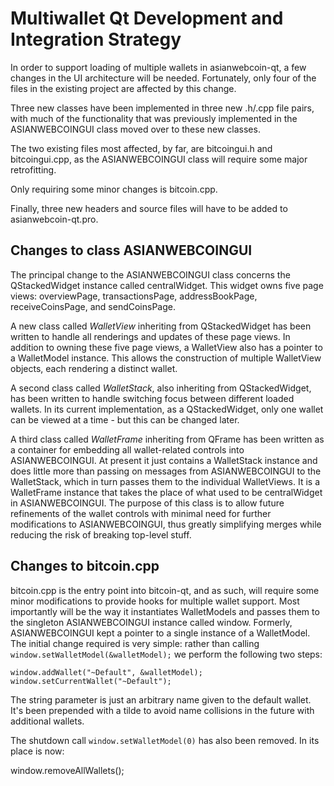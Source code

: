 Multiwallet Qt Development and Integration Strategy
===================================================

In order to support loading of multiple wallets in asianwebcoin-qt, a few changes in the UI architecture will be needed.
Fortunately, only four of the files in the existing project are affected by this change.

Three new classes have been implemented in three new .h/.cpp file pairs, with much of the functionality that was previously
implemented in the ASIANWEBCOINGUI class moved over to these new classes.

The two existing files most affected, by far, are bitcoingui.h and bitcoingui.cpp, as the ASIANWEBCOINGUI class will require
some major retrofitting.

Only requiring some minor changes is bitcoin.cpp.

Finally, three new headers and source files will have to be added to asianwebcoin-qt.pro.

Changes to class ASIANWEBCOINGUI
---------------------------
The principal change to the ASIANWEBCOINGUI class concerns the QStackedWidget instance called centralWidget.
This widget owns five page views: overviewPage, transactionsPage, addressBookPage, receiveCoinsPage, and sendCoinsPage.

A new class called *WalletView* inheriting from QStackedWidget has been written to handle all renderings and updates of
these page views. In addition to owning these five page views, a WalletView also has a pointer to a WalletModel instance.
This allows the construction of multiple WalletView objects, each rendering a distinct wallet.

A second class called *WalletStack*, also inheriting from QStackedWidget, has been written to handle switching focus between
different loaded wallets. In its current implementation, as a QStackedWidget, only one wallet can be viewed at a time -
but this can be changed later.

A third class called *WalletFrame* inheriting from QFrame has been written as a container for embedding all wallet-related
controls into ASIANWEBCOINGUI. At present it just contains a WalletStack instance and does little more than passing on messages
from ASIANWEBCOINGUI to the WalletStack, which in turn passes them to the individual WalletViews. It is a WalletFrame instance
that takes the place of what used to be centralWidget in ASIANWEBCOINGUI. The purpose of this class is to allow future
refinements of the wallet controls with minimal need for further modifications to ASIANWEBCOINGUI, thus greatly simplifying
merges while reducing the risk of breaking top-level stuff.

Changes to bitcoin.cpp
----------------------
bitcoin.cpp is the entry point into bitcoin-qt, and as such, will require some minor modifications to provide hooks for
multiple wallet support. Most importantly will be the way it instantiates WalletModels and passes them to the
singleton ASIANWEBCOINGUI instance called window. Formerly, ASIANWEBCOINGUI kept a pointer to a single instance of a WalletModel.
The initial change required is very simple: rather than calling `window.setWalletModel(&walletModel);` we perform the
following two steps:

	window.addWallet("~Default", &walletModel);
	window.setCurrentWallet("~Default");

The string parameter is just an arbitrary name given to the default wallet. It's been prepended with a tilde to avoid name collisions in the future with additional wallets.

The shutdown call `window.setWalletModel(0)` has also been removed. In its place is now:

window.removeAllWallets();
